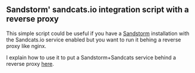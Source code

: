 ## Sandstorm' sandcats.io integration script with a reverse proxy

This simple script could be useful if you have a [Sandstorm](https://sandstorm.io) installation with the Sandcats.io service enabled but you want to run it behing a reverse proxy like nginx. 

I explain how to use it to put a Sandstorm+Sandcats service behind a reverse proxy [here](https://juanjoalvarez.net/en/detail/2017/jan/12/how-set-sandstorm-behind-reverse-proxy-keeping-you/).

